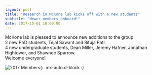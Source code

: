 ```yaml
---
layout: post
title: "Research in McKone lab kicks off with 6 new students"
subtitle: "Newer members onboard!"
date: 2017-15-01 10:00:00
---
```


McKone lab is pleased to announce new additions to the group:  
2 new PhD students, Tejal Sawant and Rituja Patil  
4 new undergraduate students, Dean Miller, Jeremy Hafner, Jonathan Hightower, and Shawnee Sparrow.  
Welcome everyone! 

![2017 Members](https://raw.githubusercontent.com/Advay2803/advay2803.github.io/master/assets/img/2017%20members.png){: .mx-auto.d-block :}
